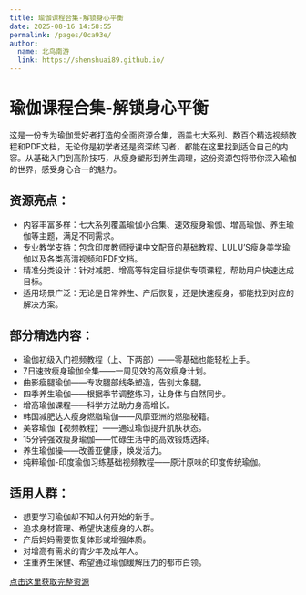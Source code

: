 ```yaml
---
title: 瑜伽课程合集-解锁身心平衡
date: 2025-08-16 14:58:55
permalink: /pages/0ca93e/
author: 
  name: 北鸟南游
  link: https://shenshuai89.github.io/
---
```


# 瑜伽课程合集-解锁身心平衡
这是一份专为瑜伽爱好者打造的全面资源合集，涵盖七大系列、数百个精选视频教程和PDF文档，无论你是初学者还是资深练习者，都能在这里找到适合自己的内容。从基础入门到高阶技巧，从瘦身塑形到养生调理，这份资源包将带你深入瑜伽的世界，感受身心合一的魅力。

## 资源亮点：

- 内容丰富多样：七大系列覆盖瑜伽小合集、速效瘦身瑜伽、增高瑜伽、养生瑜伽等主题，满足不同需求。
- 专业教学支持：包含印度教师授课中文配音的基础教程、LULU’S瘦身美学瑜伽以及各类高清视频和PDF文档。
- 精准分类设计：针对减肥、增高等特定目标提供专项课程，帮助用户快速达成目标。
- 适用场景广泛：无论是日常养生、产后恢复，还是快速瘦身，都能找到对应的解决方案。


## 部分精选内容：

- 瑜伽初级入门视频教程（上、下两部）——零基础也能轻松上手。
- 7日速效瘦身瑜伽全集——一周见效的高效瘦身计划。
- 曲影瘦腿瑜伽——专攻腿部线条塑造，告别大象腿。
- 四季养生瑜伽——根据季节调整练习，让身体与自然同步。
- 增高瑜伽课程——科学方法助力身高增长。
- 韩国减肥达人瘦身燃脂瑜伽——风靡亚洲的燃脂秘籍。
- 美容瑜伽【视频教程】——通过瑜伽提升肌肤状态。
- 15分钟强效瘦身瑜伽——忙碌生活中的高效锻炼选择。
- 养生瑜伽操——改善亚健康，焕发活力。
- 纯粹瑜伽-印度瑜伽习练基础视频教程——原汁原味的印度传统瑜伽。

## 适用人群：

- 想要学习瑜伽却不知从何开始的新手。
- 追求身材管理、希望快速瘦身的人群。
- 产后妈妈需要恢复体形或增强体质。
- 对增高有需求的青少年及成年人。
- 注重养生保健、希望通过瑜伽缓解压力的都市白领。

[点击这里获取完整资源](https://pan.quark.cn/s/d47f168ba9f1#/list/share)